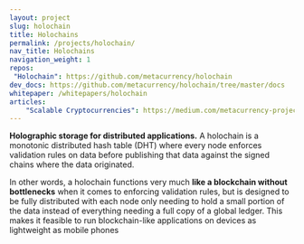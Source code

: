 ```yaml
---
layout: project
slug: holochain
title: Holochains
permalink: /projects/holochain/
nav_title: Holochains
navigation_weight: 1
repos:
 "Holochain": https://github.com/metacurrency/holochain
dev_docs: https://github.com/metacurrency/holochain/tree/master/docs
whitepaper: /whitepapers/holochain
articles:
    "Scalable Cryptocurrencies": https://medium.com/metacurrency-project/beyond-blockchain-simple-scalable-cryptocurrencies-1eb7aebac6ae#.javpl89rt
---
```

**Holographic storage for distributed applications.** A holochain is a monotonic distributed hash table (DHT) where every node enforces validation rules on data before publishing that data against the signed chains where the data originated.

In other words, a holochain functions very much **like a blockchain without bottlenecks** when it comes to enforcing validation rules, but is designed to  be fully distributed with each node only needing to hold a small portion of the data instead of everything needing a full copy of a global ledger. This makes it feasible to run blockchain-like applications on devices as lightweight as mobile phones
